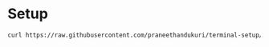 # Setup

```bash
curl https://raw.githubusercontent.com/praneethandukuri/terminal-setup/main/setup.sh | sh
```
